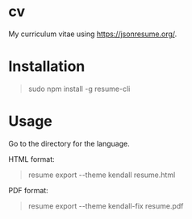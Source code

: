 # cv
My curriculum vitae using https://jsonresume.org/.

# Installation

 > sudo npm install -g resume-cli
 
# Usage
 
Go to the directory for the language.
 
HTML format:
 
 > resume export --theme kendall resume.html
 
PDF format:
 
 > resume export --theme kendall-fix resume.pdf
